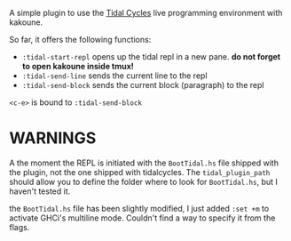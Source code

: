 A simple plugin to use the [Tidal Cycles](https://tidalcycles.org/) live programming environment with kakoune.

So far, it offers the following functions:

- `:tidal-start-repl` opens up the tidal repl in a new pane. **do not forget to open kakoune inside tmux!**
- `:tidal-send-line` sends the current line to the repl
- `:tidal-send-block` sends the current block (paragraph) to the repl

`<c-e>` is bound to `:tidal-send-block`

# WARNINGS

A the moment the REPL is initiated with the `BootTidal.hs` file shipped with the plugin, not the one shipped with tidalcycles. The `tidal_plugin_path` should allow you to define the folder where to look for `BootTidal.hs`, but I haven't tested it.

the `BootTidal.hs` file has been slightly modified, I just added `:set +m` to activate GHCi's multiline mode. Couldn't find a way to specify it from the flags.
